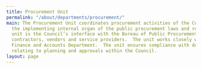 ```yaml
---
title: Procurement Unit
permalink: "/about/departments/procurement/"
main: The Procurement Unit coordinates procurement activities of the Council. It is
  the implementing internal organ of the public procurement laws and regulations.  The
  unit is the Council’s interface with the Bureau of Public Procurement and the Council’s
  contractors, vendors and service providers.  The unit works closely with Audit and
  Finance and Accounts Department.  The unit ensures compliance with due processes
  relating to planning and approvals within the Council.
layout: page
---
```


